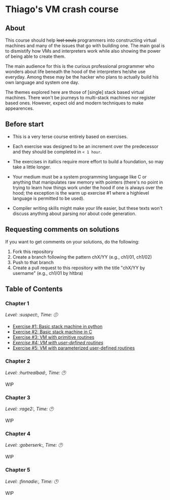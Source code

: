 # Thiago's VM crash course


## About

This course should help ~~lost souls~~ programmers into constructing virtual
machines and many of the issues that go with building one. The main goal is
to dismistify how VMs and interpreters work while also showing the power of
being able to create them.

The main audience for this is the curious professional programmer who wonders
about life beneath the hood of the interpreters he/she use everyday. Among
these may be the hacker who plans to actually build his own language and
system one day.

The themes explored here are those of [single] stack based virtual
machines. There won't be journeys to multi-stack machines nor register based
ones. However, expect old and modern techniques to make appearences.


## Before start

- This is a very terse course entirely based on exercises.

- Each exercise was designed to be an increment over the predecessor and they
  should be completed in `< 1 hour`.

- The exercises in itallics require more effort to build a foundation, so may
  take a little longer.

- Your medium must be a system programming language like C or anything that
  manipulates raw memory with pointers (there's no point in trying to learn
  how things work under the hood if one is always over the hood; the exception
  is the warm up exercise #1 where a highlevel language is permitted to be
  used).

- Compiler writing skills might make your life easier, but these texts won't
  discuss anything about parsing nor about code generation.


## Requesting comments on solutions

If you want to get comments on your solutions, do the following:

1. Fork this repository
2. Create a branch following the pattern chX/YY (e.g., ch1/01, ch1/02)
3. Push to that branch
4. Create a pull request to this repository with the title "chX/YY by username" (e.g., ch1/01 by hltbra)


## Table of Contents

### Chapter 1
*Level: :suspect:, Time: :clock6:*

- [Exercise #1: Basic stack machine in python](exercises/ch1/exercise_01.md)
- [Exercise #2: Basic stack machine in C](exercises/ch1/exercise_02.md)
- [Exercise #3: VM with primitive routines](exercises/ch1/exercise_03.md)
- *[Exercise #4: VM with user-defined routines](exercises/ch1/exercise_04.md)*
- [Exercise #5: VM with parameterized user-defined routines](exercises/ch1/exercise_05.md)


### Chapter 2
*Level: :hurtrealbad:, Time: :clock1:*

WIP

### Chapter 3
*Level: :rage2:, Time: :clock1:*

WIP

### Chapter 4
*Level: :goberserk:, Time: :clock1:*

WIP

### Chapter 5
*Level: :finnadie:, Time: :clock1:*

WIP
